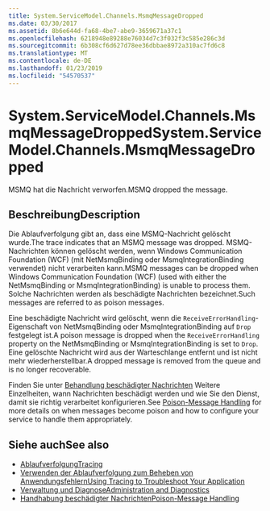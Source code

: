 ```yaml
---
title: System.ServiceModel.Channels.MsmqMessageDropped
ms.date: 03/30/2017
ms.assetid: 8b6e644d-fa68-4be7-abe9-3659671a37c1
ms.openlocfilehash: 6218948e89288e76034d7c3f032f3c585e286c3d
ms.sourcegitcommit: 6b308cf6d627d78ee36dbbae8972a310ac7fd6c8
ms.translationtype: MT
ms.contentlocale: de-DE
ms.lasthandoff: 01/23/2019
ms.locfileid: "54570537"
---
```

# <a name="systemservicemodelchannelsmsmqmessagedropped"></a><span data-ttu-id="868e9-102">System.ServiceModel.Channels.MsmqMessageDropped</span><span class="sxs-lookup"><span data-stu-id="868e9-102">System.ServiceModel.Channels.MsmqMessageDropped</span></span>
<span data-ttu-id="868e9-103">MSMQ hat die Nachricht verworfen.</span><span class="sxs-lookup"><span data-stu-id="868e9-103">MSMQ dropped the message.</span></span>  
  
## <a name="description"></a><span data-ttu-id="868e9-104">Beschreibung</span><span class="sxs-lookup"><span data-stu-id="868e9-104">Description</span></span>  
 <span data-ttu-id="868e9-105">Die Ablaufverfolgung gibt an, dass eine MSMQ-Nachricht gelöscht wurde.</span><span class="sxs-lookup"><span data-stu-id="868e9-105">The trace indicates that an MSMQ message was dropped.</span></span> <span data-ttu-id="868e9-106">MSMQ-Nachrichten können gelöscht werden, wenn Windows Communication Foundation (WCF) (mit NetMsmqBinding oder MsmqIntegrationBinding verwendet) nicht verarbeiten kann.</span><span class="sxs-lookup"><span data-stu-id="868e9-106">MSMQ messages can be dropped when Windows Communication Foundation (WCF) (used with either the NetMsmqBinding or MsmqIntegrationBinding) is unable to process them.</span></span> <span data-ttu-id="868e9-107">Solche Nachrichten werden als beschädigte Nachrichten bezeichnet.</span><span class="sxs-lookup"><span data-stu-id="868e9-107">Such messages are referred to as poison messages.</span></span>  
  
 <span data-ttu-id="868e9-108">Eine beschädigte Nachricht wird gelöscht, wenn die `ReceiveErrorHandling`-Eigenschaft von NetMsmqBinding oder MsmqIntegrationBinding auf `Drop` festgelegt ist.</span><span class="sxs-lookup"><span data-stu-id="868e9-108">A poison message is dropped when the `ReceiveErrorHandling` property on the NetMsmqBinding or MsmqIntegrationBinding is set to `Drop`.</span></span> <span data-ttu-id="868e9-109">Eine gelöschte Nachricht wird aus der Warteschlange entfernt und ist nicht mehr wiederherstellbar.</span><span class="sxs-lookup"><span data-stu-id="868e9-109">A dropped message is removed from the queue and is no longer recoverable.</span></span>  
  
 <span data-ttu-id="868e9-110">Finden Sie unter [Behandlung beschädigter Nachrichten](https://go.microsoft.com/fwlink/?LinkID=99546) Weitere Einzelheiten, wann Nachrichten beschädigt werden und wie Sie den Dienst, damit sie richtig verarbeitet konfigurieren.</span><span class="sxs-lookup"><span data-stu-id="868e9-110">See [Poison-Message Handling](https://go.microsoft.com/fwlink/?LinkID=99546) for more details on when messages become poison and how to configure your service to handle them appropriately.</span></span>  
  
## <a name="see-also"></a><span data-ttu-id="868e9-111">Siehe auch</span><span class="sxs-lookup"><span data-stu-id="868e9-111">See also</span></span>
- [<span data-ttu-id="868e9-112">Ablaufverfolgung</span><span class="sxs-lookup"><span data-stu-id="868e9-112">Tracing</span></span>](../../../../../docs/framework/wcf/diagnostics/tracing/index.md)
- [<span data-ttu-id="868e9-113">Verwenden der Ablaufverfolgung zum Beheben von Anwendungsfehlern</span><span class="sxs-lookup"><span data-stu-id="868e9-113">Using Tracing to Troubleshoot Your Application</span></span>](../../../../../docs/framework/wcf/diagnostics/tracing/using-tracing-to-troubleshoot-your-application.md)
- [<span data-ttu-id="868e9-114">Verwaltung und Diagnose</span><span class="sxs-lookup"><span data-stu-id="868e9-114">Administration and Diagnostics</span></span>](../../../../../docs/framework/wcf/diagnostics/index.md)
- [<span data-ttu-id="868e9-115">Handhabung beschädigter Nachrichten</span><span class="sxs-lookup"><span data-stu-id="868e9-115">Poison-Message Handling</span></span>](https://go.microsoft.com/fwlink/?LinkID=99546)
